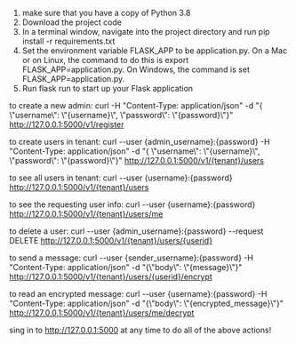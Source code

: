 1. make sure that you have a copy of Python 3.8
2. Download the project code
3. In a terminal window, navigate into the project directory and run pip install -r requirements.txt
4. Set the environment variable FLASK_APP to be application.py. On a Mac or on Linux, the command to do this is export FLASK_APP=application.py. On Windows, the command is set FLASK_APP=application.py.
5. Run flask run to start up your Flask application

to create a new admin: 
curl -H "Content-Type: application/json" -d "{ \\"username\\": \\"{username}\\", \\"password\\": \\"{password}\\"}" http://127.0.0.1:5000/v1/register

to create users in tenant:
curl --user {admin_username}:{password} -H "Content-Type: application/json" -d "{ \\"username\\": \\"{username}\\", \\"password\\": \\"{password}\\"}" http://127.0.0.1:5000/v1/{tenant}/users 

to see all users in tenant:
curl --user {username}:{password} http://127.0.0.1:5000/v1/{tenant}/users 

to see the requesting user info:
curl --user {username}:{password} http://127.0.0.1:5000/v1/{tenant}/users/me

to delete a user:
curl --user {admin_username}:{password} --request DELETE http://127.0.0.1:5000/v1/{tenant}/users/{userid} 

to send a message:
curl --user {sender_username}:{password} -H "Content-Type: application/json" -d "{\\"body\\": \\"{message}\\"}" http://127.0.0.1:5000/v1/{tenant}/users/{userid}/encrypt

to read an encrypted message:
curl --user {username}:{password} -H "Content-Type: application/json" -d "{\\"body\\": \\"{encrypted_message}\\"}" http://127.0.0.1:5000/v1/{tenant}/users/me/decrypt

sing in to http://127.0.0.1:5000 at any time to do all of the above actions!